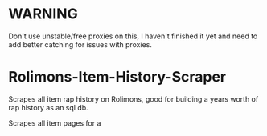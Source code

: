 # WARNING
Don't use unstable/free proxies on this, I haven't finished it yet and need to add better catching for issues with proxies.

# Rolimons-Item-History-Scraper
Scrapes all item rap history on Rolimons, good for building a years worth of rap history as an sql db. 

Scrapes all item pages for a <script> tag and gets the "history_data" variable (string manipulation isn't fun), sorts the data with the timestamps Rolimon
left in the object so that it gets one piece of rap data per day. All the rap data for the past year will be placed in a file called "raplogs_json.sqlite"
with the itemids as keys and their data as an array. *The data in the array goes from oldest -> newest*.

The config is pretty self explanatory (there are even notes left inside it),
# to setup
Make sure you have the latest LTS version of node.js (18 atm). Fill out the config and run either the run.sh (Linux) or run.bat (Windows) files.
